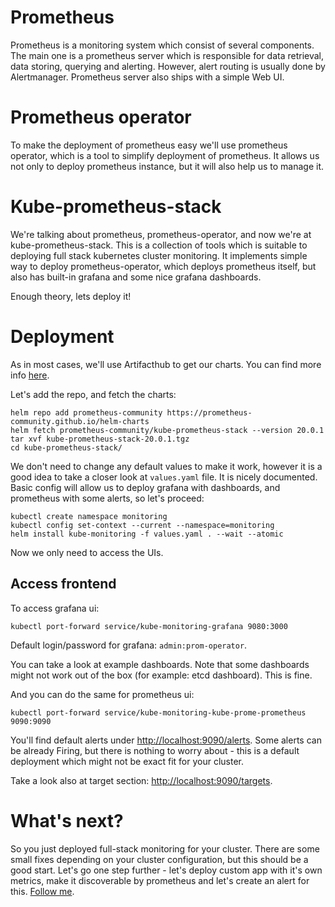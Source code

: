 # Prometheus

Prometheus is a monitoring system which consist of several components. The main one is a prometheus server which is responsible for data retrieval, data storing, querying and alerting. However, alert routing is usually done by Alertmanager. Prometheus server also ships with a simple Web UI. 

# Prometheus operator

To make the deployment of prometheus easy we'll use prometheus operator, which is a tool to simplify deployment of prometheus. It allows us not only to deploy prometheus instance, but it will also help us to manage it.

# Kube-prometheus-stack

We're talking about prometheus, prometheus-operator, and now we're at kube-prometheus-stack. This is a collection of tools which is suitable to deploying full stack kubernetes cluster monitoring. It implements simple way to deploy prometheus-operator, which deploys prometheus itself, but also has built-in grafana and some nice grafana dashboards.

Enough theory, lets deploy it!

# Deployment

As in most cases, we'll use Artifacthub to get our charts. You can find more info [here](https://artifacthub.io/packages/helm/prometheus-community/kube-prometheus-stack).

Let's add the repo, and fetch the charts:

```shell
helm repo add prometheus-community https://prometheus-community.github.io/helm-charts
helm fetch prometheus-community/kube-prometheus-stack --version 20.0.1
tar xvf kube-prometheus-stack-20.0.1.tgz
cd kube-prometheus-stack/
```

We don't need to change any default values to make it work, however it is a good idea to take a closer look at `values.yaml` file. It is nicely documented. Basic config will allow us to deploy grafana with dashboards, and prometheus with some alerts, so let's proceed:

```shell
kubectl create namespace monitoring
kubectl config set-context --current --namespace=monitoring
helm install kube-monitoring -f values.yaml . --wait --atomic
```

Now we only need to access the UIs.

## Access frontend

To access grafana ui:
```shell
kubectl port-forward service/kube-monitoring-grafana 9080:3000
```
Default login/password for grafana: `admin:prom-operator`.

You can take a look at example dashboards. Note that some dashboards might not work out of the box (for example: etcd dashboard). This is fine.

And you can do the same for prometheus ui:
```shell
kubectl port-forward service/kube-monitoring-kube-prome-prometheus 9090:9090
```
You'll find default alerts under [http://localhost:9090/alerts](http://localhost:9090/alerts). Some alerts can be already Firing, but there is nothing to worry about - this is a default deployment which might not be exact fit for your cluster.

Take a look also at target section: [http://localhost:9090/targets](http://localhost:9090/targets). 

# What's next?

So you just deployed full-stack monitoring for your cluster. There are some small fixes depending on your cluster configuration, but this should be a good start. Let's go one step further - let's deploy custom app with it's own metrics, make it discoverable by prometheus and let's create an alert for this. [Follow me](./ALERT.md).